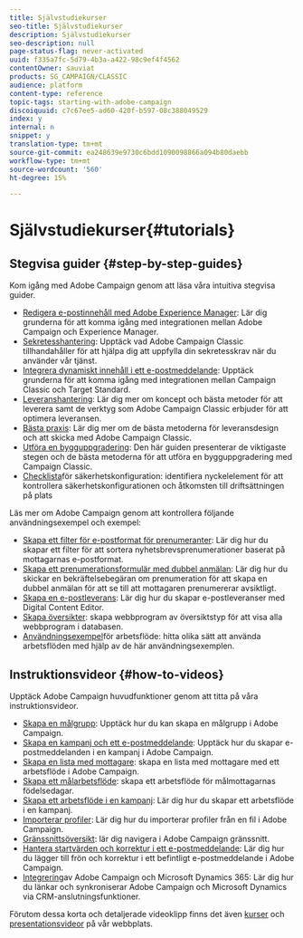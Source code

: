```yaml
---
title: Självstudiekurser
seo-title: Självstudiekurser
description: Självstudiekurser
seo-description: null
page-status-flag: never-activated
uuid: f335a7fc-5d79-4b3a-a422-98c9ef4f4562
contentOwner: sauviat
products: SG_CAMPAIGN/CLASSIC
audience: platform
content-type: reference
topic-tags: starting-with-adobe-campaign
discoiquuid: c7c67ee5-ad60-420f-b597-08c388049529
index: y
internal: n
snippet: y
translation-type: tm+mt
source-git-commit: ea248639e9730c6bdd1090098866a094b80daebb
workflow-type: tm+mt
source-wordcount: '560'
ht-degree: 15%

---
```



# Självstudiekurser{#tutorials}

## Stegvisa guider {#step-by-step-guides}

Kom igång med Adobe Campaign genom att läsa våra intuitiva stegvisa guider.

* [Redigera e-postinnehåll med Adobe Experience Manager](https://helpx.adobe.com/campaign/kb/acc-aem.html): Lär dig grunderna för att komma igång med integrationen mellan Adobe Campaign och Experience Manager.
* [Sekretesshantering](https://helpx.adobe.com/se/campaign/kb/acc-privacy.html): Upptäck vad Adobe Campaign Classic tillhandahåller för att hjälpa dig att uppfylla din sekretesskrav när du använder vår tjänst.
* [Integrera dynamiskt innehåll i ett e-postmeddelande](https://docs.adobe.com/content/help/en/campaign-classic/using/integrating-with-adobe-experience-cloud/adobe-target/inserting-a-dynamic-image.html): Upptäck grunderna för att komma igång med integrationen mellan Campaign Classic och Target Standard.
* [Leveranshantering](../../delivery/using/deliverability-key-points.md): Lär dig mer om koncept och bästa metoder för att leverera samt de verktyg som Adobe Campaign Classic erbjuder för att optimera leveransen.
* [Bästa praxis](../../delivery/using/delivery-best-practices.md): Lär dig mer om de bästa metoderna för leveransdesign och att skicka med Adobe Campaign Classic.
* [Utföra en bygguppgradering](https://helpx.adobe.com/se/campaign/kb/acc-build-upgrade.html): Den här guiden presenterar de viktigaste stegen och de bästa metoderna för att utföra en bygguppgradering med Campaign Classic.
* [Checklista](https://helpx.adobe.com/se/campaign/kb/acc-security.html)för säkerhetskonfiguration: identifiera nyckelelement för att kontrollera säkerhetskonfigurationen och åtkomsten till driftsättningen på plats

Läs mer om Adobe Campaign genom att kontrollera följande användningsexempel och exempel:

* [Skapa ett filter för e-postformat för prenumeranter](../../platform/using/use-case.md#creating-a-filter-on-the-email-format-of-subscribers): Lär dig hur du skapar ett filter för att sortera nyhetsbrevsprenumerationer baserat på mottagarnas e-postformat.
* [Skapa ett prenumerationsformulär med dubbel anmälan](../../web/using/use-cases--web-forms.md#create-a-subscription--form-with-double-opt-in): Lär dig hur du skickar en bekräftelsebegäran om prenumeration för att skapa en dubbel anmälan för att se till att mottagaren prenumererar avsiktligt.
* [Skapa en e-postleverans](../../web/using/use-case--creating-an-email-delivery.md): Lär dig hur du skapar e-postleveranser med Digital Content Editor.
* [Skapa översikter](../../web/using/use-cases--creating-overviews.md): skapa webbprogram av översiktstyp för att visa alla webbprogram i databasen.
* [Användningsexempel](../../workflow/using/about-workflow-use-cases.md)för arbetsflöde: hitta olika sätt att använda arbetsflöden med hjälp av de här användningsexemplen.

## Instruktionsvideor {#how-to-videos}

Upptäck Adobe Campaign huvudfunktioner genom att titta på våra instruktionsvideor.

* [Skapa en målgrupp](https://docs.adobe.com/content/help/en/campaign-learn/campaign-classic-tutorials/getting-started/creating-a-list-of-recipients.html): Upptäck hur du kan skapa en målgrupp i Adobe Campaign.
* [Skapa en kampanj och ett e-postmeddelande](https://docs.adobe.com/content/help/en/campaign-learn/campaign-classic-tutorials/getting-started/creating-a-campaign-and-an-email.html): Upptäck hur du skapar e-postmeddelanden i en kampanj i Adobe Campaign.
* [Skapa en lista med mottagare](https://docs.adobe.com/content/help/en/campaign-learn/campaign-classic-tutorials/getting-started/creating-a-list-of-recipients.html): skapa en lista med mottagare med ett arbetsflöde i Adobe Campaign.
* [Skapa ett målarbetsflöde](https://docs.adobe.com/content/help/en/campaign-learn/campaign-classic-tutorials/getting-started/creating-a-targeting-workflow.html): skapa ett arbetsflöde för målmottagarnas födelsedagar.
* [Skapa ett arbetsflöde i en kampanj](https://docs.adobe.com/content/help/en/campaign-learn/campaign-classic-tutorials/getting-started/creating-a-workflow.html): Lär dig hur du skapar ett arbetsflöde i en kampanj.
* [Importerar profiler](https://docs.adobe.com/content/help/en/campaign-learn/campaign-classic-tutorials/getting-started/importing-profiles.html): Lär dig hur du importerar profiler från en fil i Adobe Campaign.
* [Gränssnittsöversikt](https://docs.adobe.com/content/help/en/campaign-learn/campaign-classic-tutorials/getting-started/interface-overview.html): lär dig navigera i Adobe Campaign gränssnitt.
* [Hantera startvärden och korrektur i ett e-postmeddelande](https://docs.adobe.com/content/help/en/campaign-learn/campaign-classic-tutorials/getting-started/managing-seed-and-proofs.html): Lär dig hur du lägger till frön och korrektur i ett befintligt e-postmeddelande i Adobe Campaign.
* [Integrering](https://docs.adobe.com/content/help/en/campaign-learn/campaign-classic-tutorials/integrating/dynamics365-integration.html)av Adobe Campaign och Microsoft Dynamics 365: Lär dig hur du länkar och synkroniserar Adobe Campaign och Microsoft Dynamics via CRM-anslutningsfunktioner.

Förutom dessa korta och detaljerade videoklipp finns det även [kurser](https://learning.adobe.com/catalog.html) och [presentationsvideor](https://www.adobe.com/training/video.html) på vår webbplats.

